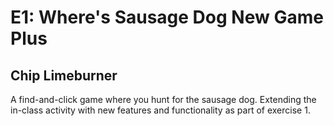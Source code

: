 # E1: Where's Sausage Dog New Game Plus
## Chip Limeburner

A find-and-click game where you hunt for the sausage dog. Extending the in-class activity with new features and functionality as part of exercise 1. 
